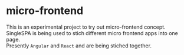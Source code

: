 # micro-frontend

This is an experimental project to try out micro-frontend concept. <br>
SingleSPA is being used to stich different micro frontend apps into one page. <br>
Presently `Angular` and `React` and are being stiched together.
